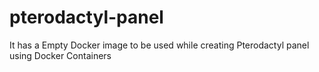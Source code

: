 # pterodactyl-panel
It has a Empty Docker image to be used while creating Pterodactyl panel using Docker Containers

